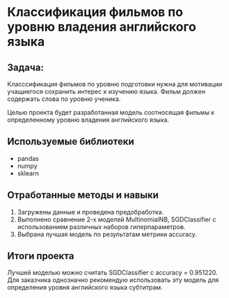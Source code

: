 # Классификация фильмов по уровню владения английского языка

## Задача:
Класссификация фильмов по уровню подготовки нужна для мотивации учащиегося сохранить интерес к изучению языка. Фильм должен содержать слова по уровню ученика.

Целью проекта будет разработанная модель соотносящая фильмы к определенному уровню владения английского языка.

## Используемые библиотеки
- pandas
- numpy
- sklearn

## Отработанные методы и навыки
1. Загружены данные и проведена предобработка.
2. Выполнено сравнение 2-х моделей MultinomialNB, SGDClassifier  с использованием различных наборов гиперпараметров.
3. Выбрана лучшая модель по результатам метрики accuracy.


## Итоги проекта

Лучшей моделью можно считать SGDClassifier c accuracy = 0.951220. Для заказчика однозначно рекомендую использовать эту модель для определения уровня английского языка субтитрам. 
